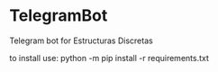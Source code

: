 # TelegramBot
Telegram bot for Estructuras Discretas

to install use:
python -m pip install -r requirements.txt

